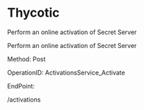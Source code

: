 #     Thycotic


Perform an online activation of Secret Server

Perform an online activation of Secret Server

Method: Post

OperationID: ActivationsService_Activate

EndPoint:

/activations
